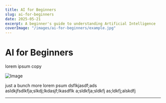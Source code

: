 ```yaml
---
title: AI for Beginners
slug: ai-for-beginners
date: 2025-05-21
excerpt: A beginner's guide to understanding Artificial Intelligence
coverImage: "/images/ai-for-beginners/example.jpg"
---
```


# AI for Beginners

lorem ipsum copy 

![Image](/images/ai-for-beginners/example.jpg)

just a bunch more lorem psum dsflkjasdf;ads 
 asldkjfsdlkfja;slkdj;lkdasjf;lkasdflk
a;sldkfja;sldkfj
as;ldkfj;alskdfj
___